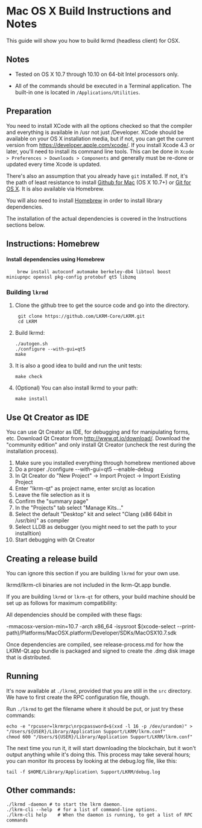 Mac OS X Build Instructions and Notes
====================================
This guide will show you how to build lkrmd (headless client) for OSX.

Notes
-----

* Tested on OS X 10.7 through 10.10 on 64-bit Intel processors only.

* All of the commands should be executed in a Terminal application. The
built-in one is located in `/Applications/Utilities`.

Preparation
-----------

You need to install XCode with all the options checked so that the compiler
and everything is available in /usr not just /Developer. XCode should be
available on your OS X installation media, but if not, you can get the
current version from https://developer.apple.com/xcode/. If you install
Xcode 4.3 or later, you'll need to install its command line tools. This can
be done in `Xcode > Preferences > Downloads > Components` and generally must
be re-done or updated every time Xcode is updated.

There's also an assumption that you already have `git` installed. If
not, it's the path of least resistance to install [Github for Mac](https://mac.github.com/)
(OS X 10.7+) or
[Git for OS X](https://code.google.com/p/git-osx-installer/). It is also
available via Homebrew.

You will also need to install [Homebrew](http://brew.sh) in order to install library
dependencies.

The installation of the actual dependencies is covered in the Instructions
sections below.

Instructions: Homebrew
----------------------

#### Install dependencies using Homebrew

        brew install autoconf automake berkeley-db4 libtool boost miniupnpc openssl pkg-config protobuf qt5 libzmq

### Building `lkrmd`

1. Clone the github tree to get the source code and go into the directory.

        git clone https://github.com/LKRM-Core/LKRM.git
        cd LKRM

2.  Build lkrmd:

        ./autogen.sh
        ./configure --with-gui=qt5
        make

3.  It is also a good idea to build and run the unit tests:

        make check

4.  (Optional) You can also install lkrmd to your path:

        make install

Use Qt Creator as IDE
------------------------
You can use Qt Creator as IDE, for debugging and for manipulating forms, etc.
Download Qt Creator from http://www.qt.io/download/. Download the "community edition" and only install Qt Creator (uncheck the rest during the installation process).

1. Make sure you installed everything through homebrew mentioned above
2. Do a proper ./configure --with-gui=qt5 --enable-debug
3. In Qt Creator do "New Project" -> Import Project -> Import Existing Project
4. Enter "lkrm-qt" as project name, enter src/qt as location
5. Leave the file selection as it is
6. Confirm the "summary page"
7. In the "Projects" tab select "Manage Kits..."
8. Select the default "Desktop" kit and select "Clang (x86 64bit in /usr/bin)" as compiler
9. Select LLDB as debugger (you might need to set the path to your installtion)
10. Start debugging with Qt Creator

Creating a release build
------------------------
You can ignore this section if you are building `lkrmd` for your own use.

lkrmd/lkrm-cli binaries are not included in the lkrm-Qt.app bundle.

If you are building `lkrmd` or `lkrm-qt` for others, your build machine should be set up
as follows for maximum compatibility:

All dependencies should be compiled with these flags:

 -mmacosx-version-min=10.7
 -arch x86_64
 -isysroot $(xcode-select --print-path)/Platforms/MacOSX.platform/Developer/SDKs/MacOSX10.7.sdk

Once dependencies are compiled, see release-process.md for how the LKRM-Qt.app
bundle is packaged and signed to create the .dmg disk image that is distributed.

Running
-------

It's now available at `./lkrmd`, provided that you are still in the `src`
directory. We have to first create the RPC configuration file, though.

Run `./lkrmd` to get the filename where it should be put, or just try these
commands:

    echo -e "rpcuser=lkrmrpc\nrpcpassword=$(xxd -l 16 -p /dev/urandom)" > "/Users/${USER}/Library/Application Support/LKRM/lkrm.conf"
    chmod 600 "/Users/${USER}/Library/Application Support/LKRM/lkrm.conf"

The next time you run it, it will start downloading the blockchain, but it won't
output anything while it's doing this. This process may take several hours;
you can monitor its process by looking at the debug.log file, like this:

    tail -f $HOME/Library/Application\ Support/LKRM/debug.log

Other commands:
-------

    ./lkrmd -daemon # to start the lkrm daemon.
    ./lkrm-cli --help  # for a list of command-line options.
    ./lkrm-cli help    # When the daemon is running, to get a list of RPC commands
